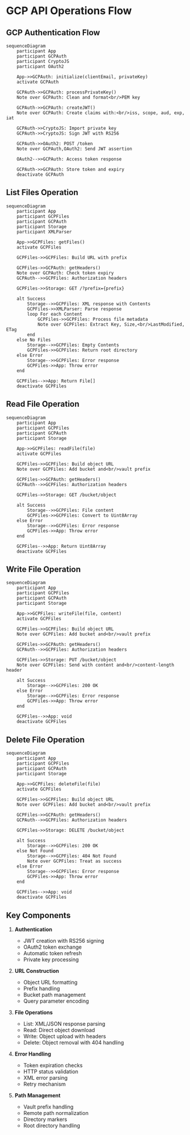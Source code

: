 # GCP API Operations Flow

## GCP Authentication Flow

```mermaid
sequenceDiagram
    participant App
    participant GCPAuth
    participant CryptoJS
    participant OAuth2

    App->>GCPAuth: initialize(clientEmail, privateKey)
    activate GCPAuth

    GCPAuth->>GCPAuth: processPrivateKey()
    Note over GCPAuth: Clean and format<br/>PEM key

    GCPAuth->>GCPAuth: createJWT()
    Note over GCPAuth: Create claims with:<br/>iss, scope, aud, exp, iat

    GCPAuth->>CryptoJS: Import private key
    GCPAuth->>CryptoJS: Sign JWT with RS256

    GCPAuth->>OAuth2: POST /token
    Note over GCPAuth,OAuth2: Send JWT assertion

    OAuth2-->>GCPAuth: Access token response

    GCPAuth->>GCPAuth: Store token and expiry
    deactivate GCPAuth
```

## List Files Operation

```mermaid
sequenceDiagram
    participant App
    participant GCPFiles
    participant GCPAuth
    participant Storage
    participant XMLParser

    App->>GCPFiles: getFiles()
    activate GCPFiles

    GCPFiles->>GCPFiles: Build URL with prefix

    GCPFiles->>GCPAuth: getHeaders()
    Note over GCPAuth: Check token expiry
    GCPAuth-->>GCPFiles: Authorization headers

    GCPFiles->>Storage: GET /?prefix={prefix}

    alt Success
        Storage-->>GCPFiles: XML response with Contents
        GCPFiles->>XMLParser: Parse response
        loop For each Content
            GCPFiles->>GCPFiles: Process file metadata
            Note over GCPFiles: Extract Key, Size,<br/>LastModified, ETag
        end
    else No Files
        Storage-->>GCPFiles: Empty Contents
        GCPFiles->>GCPFiles: Return root directory
    else Error
        Storage-->>GCPFiles: Error response
        GCPFiles->>App: Throw error
    end

    GCPFiles-->>App: Return File[]
    deactivate GCPFiles
```

## Read File Operation

```mermaid
sequenceDiagram
    participant App
    participant GCPFiles
    participant GCPAuth
    participant Storage

    App->>GCPFiles: readFile(file)
    activate GCPFiles

    GCPFiles->>GCPFiles: Build object URL
    Note over GCPFiles: Add bucket and<br/>vault prefix

    GCPFiles->>GCPAuth: getHeaders()
    GCPAuth-->>GCPFiles: Authorization headers

    GCPFiles->>Storage: GET /bucket/object

    alt Success
        Storage-->>GCPFiles: File content
        GCPFiles->>GCPFiles: Convert to Uint8Array
    else Error
        Storage-->>GCPFiles: Error response
        GCPFiles->>App: Throw error
    end

    GCPFiles-->>App: Return Uint8Array
    deactivate GCPFiles
```

## Write File Operation

```mermaid
sequenceDiagram
    participant App
    participant GCPFiles
    participant GCPAuth
    participant Storage

    App->>GCPFiles: writeFile(file, content)
    activate GCPFiles

    GCPFiles->>GCPFiles: Build object URL
    Note over GCPFiles: Add bucket and<br/>vault prefix

    GCPFiles->>GCPAuth: getHeaders()
    GCPAuth-->>GCPFiles: Authorization headers

    GCPFiles->>Storage: PUT /bucket/object
    Note over GCPFiles: Send with content and<br/>content-length header

    alt Success
        Storage-->>GCPFiles: 200 OK
    else Error
        Storage-->>GCPFiles: Error response
        GCPFiles->>App: Throw error
    end

    GCPFiles-->>App: void
    deactivate GCPFiles
```

## Delete File Operation

```mermaid
sequenceDiagram
    participant App
    participant GCPFiles
    participant GCPAuth
    participant Storage

    App->>GCPFiles: deleteFile(file)
    activate GCPFiles

    GCPFiles->>GCPFiles: Build object URL
    Note over GCPFiles: Add bucket and<br/>vault prefix

    GCPFiles->>GCPAuth: getHeaders()
    GCPAuth-->>GCPFiles: Authorization headers

    GCPFiles->>Storage: DELETE /bucket/object

    alt Success
        Storage-->>GCPFiles: 200 OK
    else Not Found
        Storage-->>GCPFiles: 404 Not Found
        Note over GCPFiles: Treat as success
    else Error
        Storage-->>GCPFiles: Error response
        GCPFiles->>App: Throw error
    end

    GCPFiles-->>App: void
    deactivate GCPFiles
```

## Key Components

1. **Authentication**
   - JWT creation with RS256 signing
   - OAuth2 token exchange
   - Automatic token refresh
   - Private key processing

2. **URL Construction**
   - Object URL formatting
   - Prefix handling
   - Bucket path management
   - Query parameter encoding

3. **File Operations**
   - List: XML/JSON response parsing
   - Read: Direct object download
   - Write: Object upload with headers
   - Delete: Object removal with 404 handling

4. **Error Handling**
   - Token expiration checks
   - HTTP status validation
   - XML error parsing
   - Retry mechanism

5. **Path Management**
   - Vault prefix handling
   - Remote path normalization
   - Directory markers
   - Root directory handling
